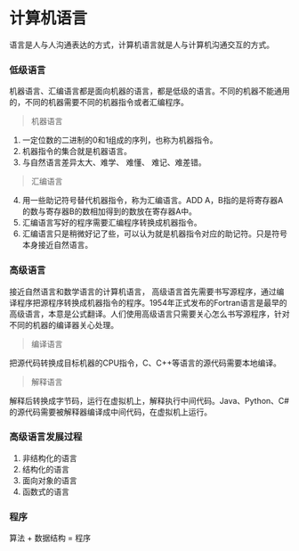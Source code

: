 # 计算机语言
语言是人与人沟通表达的方式，计算机语言就是人与计算机沟通交互的方式。
### 低级语言
  机器语言、汇编语言都是面向机器的语言，都是低级的语言。不同的机器不能通用的，不同的机器需要不同的机器指令或者汇编程序。
> 机器语言
1.  一定位数的二进制的0和1组成的序列，也称为机器指令。
2.  机器指令的集合就是机器语言。
3.  与自然语言差异太大、难学、 难懂、 难记、难差错。
> 汇编语言
4.  用一些助记符号替代机器指令，称为汇编语言。ADD A，B指的是将寄存器A的数与寄存器B的数相加得到的数放在寄存器A中。
5.  汇编语言写好的程序需要汇编程序转换成机器指令。
6.  汇编语言只是稍微好记了些，可以认为就是机器指令对应的助记符。只是符号本身接近自然语言。
### 高级语言
  接近自然语言和数学语言的计算机语言， 高级语言首先需要书写源程序，通过编译程序把源程序转换成机器指令的程序。1954年正式发布的Fortran语言是最早的高级语言，本意是公式翻译。人们使用高级语言只需要关心怎么书写源程序，针对不同的机器的编译器关心处理。
 > 编译语言
 
   把源代码转换成目标机器的CPU指令，C、C++等语言的源代码需要本地编译。
   
> 解释语言

  解释后转换成字节码，运行在虚拟机上，解释执行中间代码。Java、Python、C#的源代码需要被解释器编译成中间代码，在虚拟机上运行。

### 高级语言发展过程
1.  非结构化的语言
2.  结构化的语言
3.  面向对象的语言
4.  函数式的语言

### 程序
算法 + 数据结构 = 程序

 
  
<!--stackedit_data:
eyJoaXN0b3J5IjpbLTcwNzY4MzM5MywtODI4Mjg2MDc3LDE4ND
U5NzQxOTMsMTczNjM5NjE3N119
-->